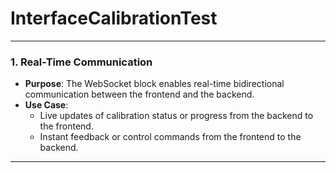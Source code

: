 # InterfaceCalibrationTest

---

### **1. Real-Time Communication**
- **Purpose**: The WebSocket block enables real-time bidirectional communication between the frontend and the backend.
- **Use Case**:
  - Live updates of calibration status or progress from the backend to the frontend.
  - Instant feedback or control commands from the frontend to the backend.

---
